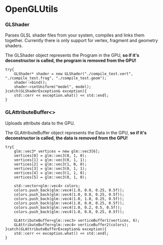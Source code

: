 # OpenGLUtils
### GLShader
Parses GLSL shader files from your system, compiles and links them together. 
Currently there is only support for vertex, fragment and geometry shaders.

The GLShader object represents the Program in the GPU, **so if it's deconstructor is called, the program is removed from the GPU!**

```
try{
    GLShader* shader = new GLShader("./compile_test.vert", "./compile_test.frag", "./compile_test.geom");
    shader->bind();
    shader->setUniform("model", model);
}catch(GLShaderException& exception){
    std::cerr << exception.what() << std::endl;
}
```

### GLAttributeBuffer<>
Uploads attribute data to the GPU.

The GLAttributeBuffer object represents the Data in the GPU, **so if it's deconstructor is called, the data is removed from the GPU!**

```
try{
    glm::vec3* vertices = new glm::vec3[6];
    vertices[0] = glm::vec3(0, 1, 0);
    vertices[1] = glm::vec3(0, 1, 1);
    vertices[2] = glm::vec3(1, 0, 0);
    vertices[3] = glm::vec3(0, 1, 1);
    vertices[4] = glm::vec3(1, 1, 0);
    vertices[5] = glm::vec3(0, 1, 0);

    std::vector<glm::vec4> colors;
    colors.push_back(glm::vec4(1.0, 0.0, 0.25, 0.5f));
    colors.push_back(glm::vec4(1.0, 0.0, 0.25, 0.5f));
    colors.push_back(glm::vec4(1.0, 1.0, 0.25, 0.5f));
    colors.push_back(glm::vec4(1.0, 0.0, 0.25, 0.5f));
    colors.push_back(glm::vec4(1.0, 0.2, 0.5, 0.5f));
    colors.push_back(glm::vec4(1.0, 0.0, 0.25, 0.5f));

    GLAttributeBuffer<glm::vec3> verticeBuffer1(vertices, 6);
    GLAttributeBuffer<glm::vec4> verticeBuffer2(colors);
}catch(GLAttributeBufferException& exception){
    std::cerr << exception.what() << std::endl;
}
```
